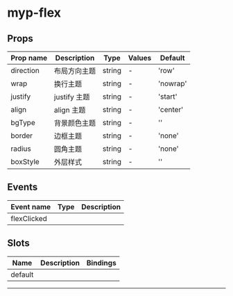 # myp-flex

## Props

| Prop name | Description  | Type   | Values | Default  |
| --------- | ------------ | ------ | ------ | -------- |
| direction | 布局方向主题 | string | -      | 'row'    |
| wrap      | 换行主题     | string | -      | 'nowrap' |
| justify   | justify 主题 | string | -      | 'start'  |
| align     | align 主题   | string | -      | 'center' |
| bgType    | 背景颜色主题 | string | -      | ''       |
| border    | 边框主题     | string | -      | 'none'   |
| radius    | 圆角主题     | string | -      | 'none'   |
| boxStyle  | 外层样式     | string | -      | ''       |

## Events

| Event name  | Type | Description |
| ----------- | ---- | ----------- |
| flexClicked |      |

## Slots

| Name    | Description | Bindings |
| ------- | ----------- | -------- |
| default |             |          |

---
